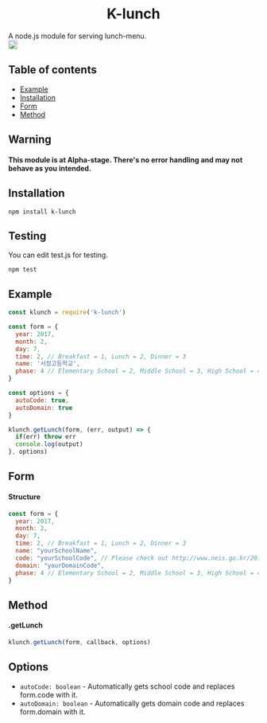 <h1 align="center">K-lunch</h1>
A node.js module for serving lunch-menu.
<div>
<a href="https://badge.fury.io/js/k-lunch"><img src="https://badge.fury.io/js/k-lunch.svg" alt="npm version" height="18"></a>
</div>

## Table of contents

- [Example](#example)
- [Installation](#installation)
- [Form](#form)
- [Method](#method)

## Warning

#### This module is at Alpha-stage. There's no error handling and may not behave as you intended.

## Installation
```
npm install k-lunch
```

## Testing
You can edit test.js for testing.

```
npm test
```

## Example
```js
const klunch = require('k-lunch')

const form = {
  year: 2017,
  month: 2,
  day: 7,
  time: 2, // Breakfast = 1, Lunch = 2, Dinner = 3
  name: '서정고등학교',
  phase: 4 // Elementary School = 2, Middle School = 3, High School = 4
}

const options = {
  autoCode: true,
  autoDomain: true
}

klunch.getLunch(form, (err, output) => {
  if(err) throw err
  console.log(output)
}, options)
```

## Form

#### Structure
```js
const form = {
  year: 2017,
  month: 2,
  day: 7,
  time: 2, // Breakfast = 1, Lunch = 2, Dinner = 3
  name: "yourSchoolName",
  code: "yourSchoolCode", // Please check out http://www.neis.go.kr/2013susi_CodeList.xls
  domain: "yourDomainCode",
  phase: 4 // Elementary School = 2, Middle School = 3, High School = 4
}
```

## Method

#### .getLunch

```js
klunch.getLunch(form, callback, options)
```

## Options

- `autoCode: boolean` - Automatically gets school code and replaces form.code with it.
- `autoDomain: boolean` - Automatically gets domain code and replaces form.domain with it.
